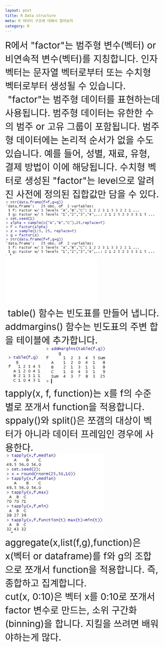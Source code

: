 ```yaml
---
layout: post
title: R Data structure
meta: R 데이터 구조에 대해서 알아보자
category: R
---
```

<html>
<a class="custom" style="font-size:30px;">
  R에서 "factor"는 범주형 변수(벡터) or 비연속적 변수(벡터)를 지칭합니다. 인자 벡터는 문자열 벡터로부터 또는 수치형 벡터로부터 생성될 수 있습니다.
  "factor"는 범주형 데이터를 표현하는데 사용됩니다. 범주형 데이터는 유한한 수의 범주 or 고유 그룹이 포함됩니다. 범주형 데이터에는 논리적 순서가 없을 수도 있습니다. 예를 들어, 성별, 재료, 유형, 결제 방법이 이에 해당됩니다. 수치형 벡터로 생성된 "factor"는 level으로 알려진 사전에 정의된 집합값만 담을 수 있다.<br>
  <img src="/asset/r/factor_1.JPG">
  <iframe src="R_code/factor_1.R" frameborder="0" scrolling="no"></iframe>
<br>
  table() 함수는 빈도표를 만들어 냅니다. addmargins() 함수는 빈도표의 주변 합을 테이블에 추가합니다.<br>
  <img src="/asset/r/factor_2.JPG">  <img src="/asset/r/factor_3.JPG">
<br>
  tapply(x, f, function)는 x를 f의 수준 별로 쪼개서 function을 적용합니다.<br>
sppaly()와 split()은 쪼갬의 대상이 벡터가 아니라 데이터 프레임인 경우에 사용한다.<br>
  <img src="/asset/r/factor_4.JPG">
<br>
  aggregate(x,list(f,g),function)은 x(벡터 or dataframe)를 f와 g의 조합으로 쪼개서 function을 적용합니다. 즉, 종합하고 집계합니다.<br>
cut(x, 0:10)은 벡터 x를 0:10로 쪼개서 factor 변수로 만드는, 소위 구간화(binning)을 합니다.
지킬을 쓰려면 배워야하는게 많다.<br>
</a>
</html>

